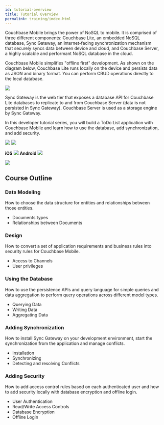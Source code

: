 ```yaml
---
id: tutorial-overview
title: Tutorial Overview
permalink: training/index.html
---
```


Couchbase Mobile brings the power of NoSQL to mobile. It is comprised of three different components: Couchbase Lite, an embedded NoSQL database, Sync Gateway, an internet-facing synchronization mechanism that securely syncs data between device and cloud, and Couchbase Server, a highly scalable and performant NoSQL database in the cloud. 

Couchbase Mobile simplifies "offline first" development. As shown on the diagram below, Couchbase Lite runs locally on the device and persists data as JSON and binary format. You can perform CRUD operations directly to the local database.

![](img/image57.png)

Sync Gateway is the web tier that exposes a database API for Couchbase Lite databases to replicate to and from  Couchbase Server (data is not persisted in Sync Gateway). Couchbase Server is used as a storage engine by Sync Gateway.

In this developer tutorial series, you will build a ToDo List application with Couchbase Mobile and learn how to use the database, add synchronization, and add security.

<block class="ios" />

<img src="./img/image11.png" class="portrait" />

<block class="wpf" />

<img src="./img/image11w.png" class="center-image" />

<block class="xam" />

**iOS**
<img src="./img/image11.png" class="portrait" />
**Android**
<img src="./img/image11xa.png" class="portrait" />

<block class="android" />

<img src="img/image11a.png" class="portrait" />

<block class="all" />

## Course Outline

### Data Modeling

How to choose the data structure for entities and relationships between those entities.

- Documents types
- Relationships between Documents

### Design

How to convert a set of application requirements and business rules into security rules for Couchbase Mobile.

- Access to Channels
- User privileges

### Using the Database

How to use the persistence APIs and query language for simple queries and data aggregation to perform query operations across different model types.

- Querying Data
- Writing Data
- Aggregating Data

### Adding Synchronization

How to install Sync Gateway on your development environment, start the synchronization from the application and manage conflicts.

- Installation
- Synchronizing
- Detecting and resolving Conflicts

### Adding Security

How to add access control rules based on each authenticated user and how to add  security locally with database encryption and offline login.

- User Authentication
- Read/Write Access Controls
- Database Encryption
- Offline Login